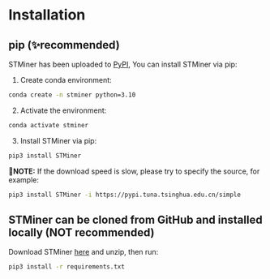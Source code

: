 # Installation

## pip (✨recommended)
STMiner has been uploaded to [PyPI](https://pypi.org/project/STMiner), You can install STMiner via pip:

 1. Create conda environment:

  ```bash
  conda create -n stminer python=3.10
  ```

 2. Activate the environment:
    
  ```bash
  conda activate stminer
  ```

 3. Install STMiner via pip:

  ```bash
  pip3 install STMiner
  ```
  🔹**NOTE:** If the download speed is slow, please try to specify the source, for example:
  ```bash
  pip3 install STMiner -i https://pypi.tuna.tsinghua.edu.cn/simple
  ```

## STMiner can be cloned from GitHub and installed locally (NOT recommended)
Download STMiner [here](https://github.com/xjtu-omics/STMiner.git) and unzip, then run:

```bash
pip3 install -r requirements.txt
```
